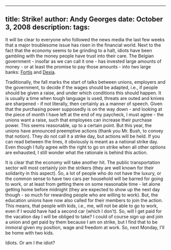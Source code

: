 -----
title:  Strike!
author: Andy Georges
date: October 3, 2008
description: 
tags: 
-----







It will be clear to everyone who followed the news media the last few
weeks that a major troublesome issue has risen in the financial world.
Next to the fact that the economy seems to be grinding to a halt, idiots
have been gambling with the money people have trust into their care. The
Belgian government - insofar as we can call it one - has invested large
amounts of money - or at least the promise to pay those amounts - into
two large banks: [Fortis](http://www.fortis.be/) and
[Dexia](http://www.dexia.be/).


Traditionally, the fall marks the start of talks between unions,
employers and the government, to decide if the wages should be adapted,
i.e., if people should be given a raise, and under which conditions this
should happen. It is usually a time when tough language is used, threats
are outed and knives are sharpened - if not literally, then certainly as
a manner of speech. Given that the purchasing power supposedly is on the
way down - and looking at the piece of month I have left at the end of
my paycheck, I must agree - the unions want a raise, such that employees
can increase their purchase power. This seems reasonable, up to a
certain point. But this year, the unions have announced preemptive
actions (thank you Mr. Bush, to convey that notion). They do not call it
a strike day, but actions will be held. If you can read between the
lines, it obviously is meant as a national strike day. Even though I
fully agree with the right to go on strike when all other options are
exhausted, I still wonder what the rationale is behind this action.


It is clear that the economy will take another hit. The public
transportation sector will most certainly join the strikers (they are
well known for their solidarity in this aspect). So, a lot of people who
do not have the luxury, or the common sense to have two cars per
household will be barred for going to work, or at least from getting
there on some reasonable time - let alone getting home before midnight
(they are expected to show up the next day though - so much for
rewarding people who are willing to work). But, the education unions
have now also called for their members to join the action. This means,
that people with kids, i.e., me, will not be able to go to work, even if
I would have had a second car (which I don't). So, will I get paid for
the vacation day I will be obliged to take? I could of course sign up
and join a union and get paid by them because I am on strike, but I find
that to be immoral given my position, wage and freedom at work. So, next
Monday, I'll be home with two kids.


Idiots. Or am I the idiot?




